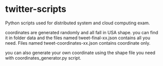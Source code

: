# twitter-scripts
Python scripts used for distributed system and cloud computing exam.

coordinates are generated randomly and all fall in USA shape. you can find it in folder data and the files named tweet-final-xx.json contains all you need. 
Files named tweet-coordinates-xx.json contains coordinate only. 

you can also generate your own coordinate using the shape file you need with coordinates_generator.py script.   
